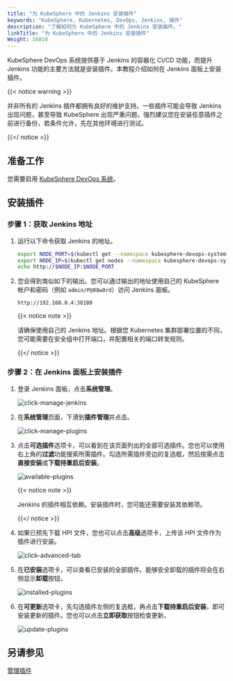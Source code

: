 ```yaml
---
title: "为 KubeSphere 中的 Jenkins 安装插件"
keywords: "KubeSphere, Kubernetes, DevOps, Jenkins, 插件"
description: "了解如何为 KubeSphere 中的 Jenkins 安装插件。"
linkTitle: "为 KubeSphere 中的 Jenkins 安装插件"
Weight: 16810
---
```


KubeSphere DevOps 系统提供基于 Jenkins 的容器化 CI/CD 功能，而提升 Jenkins 功能的主要方法就是安装插件。本教程介绍如何在 Jenkins 面板上安装插件。

{{< notice warning >}}

并非所有的 Jenkins 插件都拥有良好的维护支持。一些插件可能会导致 Jenkins 出现问题，甚至导致 KubeSphere 出现严重问题。强烈建议您在安装任意插件之前进行备份，若条件允许，先在其他环境进行测试。

{{</ notice >}}

## 准备工作

您需要启用 [KubeSphere DevOps 系统](../../../pluggable-components/devops/)。

## 安装插件

### 步骤 1：获取 Jenkins 地址

1. 运行以下命令获取 Jenkins 的地址。

   ```bash
   export NODE_PORT=$(kubectl get --namespace kubesphere-devops-system -o jsonpath="{.spec.ports[0].nodePort}" services ks-jenkins)
   export NODE_IP=$(kubectl get nodes --namespace kubesphere-devops-system -o jsonpath="{.items[0].status.addresses[0].address}")
   echo http://$NODE_IP:$NODE_PORT
   ```

2. 您会得到类似如下的输出。您可以通过输出的地址使用自己的 KubeSphere 帐户和密码（例如 `admin/P@88w0rd`）访问 Jenkins 面板。

   ```
   http://192.168.0.4:30180
   ```

   {{< notice note >}}

   请确保使用自己的 Jenkins 地址。根据您 Kubernetes 集群部署位置的不同，您可能需要在安全组中打开端口，并配置相关的端口转发规则。

   {{</ notice >}}

### 步骤 2：在 Jenkins 面板上安装插件

1. 登录 Jenkins 面板，点击**系统管理**。

   ![click-manage-jenkins](/images/docs/zh-cn/faq/devops/install-plugins-to-jenkins/click-manage-jenkins.png)

2. 在**系统管理**页面，下滑到**插件管理**并点击。

   ![click-manage-plugins](/images/docs/zh-cn/faq/devops/install-plugins-to-jenkins/click-manage-plugins.png)

3. 点击**可选插件**选项卡，可以看到在该页面列出的全部可选插件。您也可以使用右上角的**过滤**功能搜索所需插件。勾选所需插件旁边的复选框，然后按需点击**直接安装**或**下载待重启后安装**。

   ![available-plugins](/images/docs/zh-cn/faq/devops/install-plugins-to-jenkins/available-plugins.png)

   {{< notice note >}}

   Jenkins 的插件相互依赖。安装插件时，您可能还需要安装其依赖项。

   {{</ notice >}}

4. 如果已预先下载 HPI 文件，您也可以点击**高级**选项卡，上传该 HPI 文件作为插件进行安装。

   ![click-advanced-tab](/images/docs/zh-cn/faq/devops/install-plugins-to-jenkins/click-advanced-tab.png)

5. 在**已安装**选项卡，可以查看已安装的全部插件。能够安全卸载的插件将会在右侧显示**卸载**按钮。

   ![installed-plugins](/images/docs/zh-cn/faq/devops/install-plugins-to-jenkins/installed-plugins.png)

6. 在**可更新**选项卡，先勾选插件左侧的复选框，再点击**下载待重启后安装**，即可安装更新的插件。您也可以点击**立即获取**按钮检查更新。

   ![update-plugins](/images/docs/zh-cn/faq/devops/install-plugins-to-jenkins/update-plugins.png)

## 另请参见

[管理插件](https://www.jenkins.io/zh/doc/book/managing/plugins/)